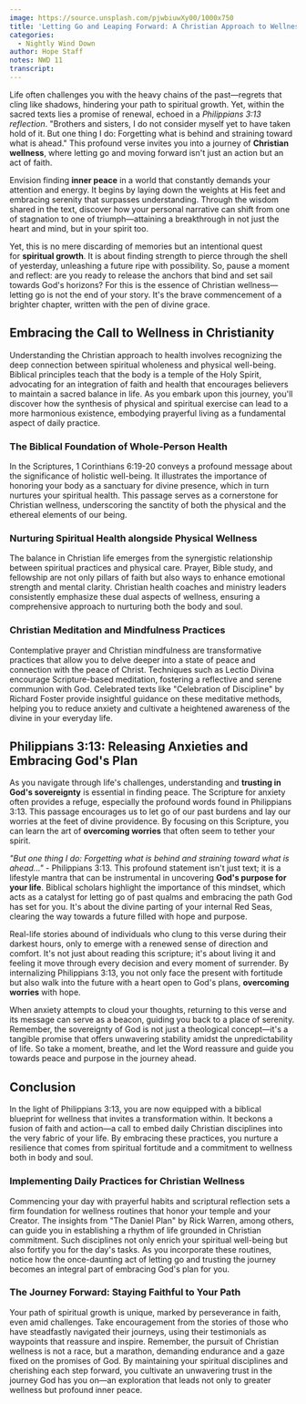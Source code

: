 ```yaml
---
image: https://source.unsplash.com/pjwbiuwXy00/1000x750
title: 'Letting Go and Leaping Forward: A Christian Approach to Wellness'
categories:
  - Nightly Wind Down
author: Hope Staff
notes: NWD 11
transcript:
---
```

Life often challenges you with the heavy chains of the past—regrets that cling like shadows, hindering your path to spiritual growth. Yet, within the sacred texts lies a promise of renewal, echoed in a&nbsp;*Philippians 3:13 reflection*. "Brothers and sisters, I do not consider myself yet to have taken hold of it. But one thing I do: Forgetting what is behind and straining toward what is ahead." This profound verse invites you into a journey of&nbsp;**Christian wellness**, where letting go and moving forward isn't just an action but an act of faith.

Envision finding&nbsp;**inner peace**&nbsp;in a world that constantly demands your attention and energy. It begins by laying down the weights at His feet and embracing serenity that surpasses understanding. Through the wisdom shared in the text, discover how your personal narrative can shift from one of stagnation to one of triumph—attaining a breakthrough in not just the heart and mind, but in your spirit too.

Yet, this is no mere discarding of memories but an intentional quest for&nbsp;**spiritual growth**. It is about finding strength to pierce through the shell of yesterday, unleashing a future ripe with possibility. So, pause a moment and reflect: are you ready to release the anchors that bind and set sail towards God's horizons? For this is the essence of Christian wellness—letting go is not the end of your story. It's the brave commencement of a brighter chapter, written with the pen of divine grace.

## **Embracing the Call to Wellness in Christianity**

Understanding the Christian approach to health involves recognizing the deep connection between spiritual wholeness and physical well-being. Biblical principles teach that the body is a temple of the Holy Spirit, advocating for an integration of faith and health that encourages believers to maintain a sacred balance in life. As you embark upon this journey, you'll discover how the synthesis of physical and spiritual exercise can lead to a more harmonious existence, embodying prayerful living as a fundamental aspect of daily practice.

### **The Biblical Foundation of Whole-Person Health**

In the Scriptures, 1 Corinthians 6:19-20 conveys a profound message about the significance of holistic well-being. It illustrates the importance of honoring your body as a sanctuary for divine presence, which in turn nurtures your spiritual health. This passage serves as a cornerstone for Christian wellness, underscoring the sanctity of both the physical and the ethereal elements of our being.

### **Nurturing Spiritual Health alongside Physical Wellness**

The balance in Christian life emerges from the synergistic relationship between spiritual practices and physical care. Prayer, Bible study, and fellowship are not only pillars of faith but also ways to enhance emotional strength and mental clarity. Christian health coaches and ministry leaders consistently emphasize these dual aspects of wellness, ensuring a comprehensive approach to nurturing both the body and soul.

### **Christian Meditation and Mindfulness Practices**

Contemplative prayer and Christian mindfulness are transformative practices that allow you to delve deeper into a state of peace and connection with the peace of Christ. Techniques such as Lectio Divina encourage Scripture-based meditation, fostering a reflective and serene communion with God. Celebrated texts like "Celebration of Discipline" by Richard Foster provide insightful guidance on these meditative methods, helping you to reduce anxiety and cultivate a heightened awareness of the divine in your everyday life.

## **Philippians 3:13: Releasing Anxieties and Embracing God's Plan**

As you navigate through life's challenges, understanding and&nbsp;**trusting in God's sovereignty**&nbsp;is essential in finding peace. The Scripture for anxiety often provides a refuge, especially the profound words found in Philippians 3:13. This passage encourages us to let go of our past burdens and lay our worries at the feet of divine providence. By focusing on this Scripture, you can learn the art of&nbsp;**overcoming worries**&nbsp;that often seem to tether your spirit.

*"But one thing I do: Forgetting what is behind and straining toward what is ahead..."*&nbsp;- Philippians 3:13. This profound statement isn't just text; it is a lifestyle mantra that can be instrumental in uncovering&nbsp;**God's purpose for your life**. Biblical scholars highlight the importance of this mindset, which acts as a catalyst for letting go of past qualms and embracing the path God has set for you. It's about the divine parting of your internal Red Seas, clearing the way towards a future filled with hope and purpose.

Real-life stories abound of individuals who clung to this verse during their darkest hours, only to emerge with a renewed sense of direction and comfort. It's not just about reading this scripture; it's about living it and feeling it move through every decision and every moment of surrender. By internalizing Philippians 3:13, you not only face the present with fortitude but also walk into the future with a heart open to God's plans,&nbsp;**overcoming worries**&nbsp;with hope.

When anxiety attempts to cloud your thoughts, returning to this verse and its message can serve as a beacon, guiding you back to a place of serenity. Remember, the sovereignty of God is not just a theological concept—it's a tangible promise that offers unwavering stability amidst the unpredictability of life. So take a moment, breathe, and let the Word reassure and guide you towards peace and purpose in the journey ahead.

## **Conclusion**

In the light of Philippians 3:13, you are now equipped with a biblical blueprint for wellness that invites a transformation within. It beckons a fusion of faith and action—a call to embed daily Christian disciplines into the very fabric of your life. By embracing these practices, you nurture a resilience that comes from spiritual fortitude and a commitment to wellness both in body and soul.

### **Implementing Daily Practices for Christian Wellness**

Commencing your day with prayerful habits and scriptural reflection sets a firm foundation for wellness routines that honor your temple and your Creator. The insights from "The Daniel Plan" by Rick Warren, among others, can guide you in establishing a rhythm of life grounded in Christian commitment. Such disciplines not only enrich your spiritual well-being but also fortify you for the day's tasks. As you incorporate these routines, notice how the once-daunting act of letting go and trusting the journey becomes an integral part of embracing God's plan for you.

### **The Journey Forward: Staying Faithful to Your Path**

Your path of spiritual growth is unique, marked by perseverance in faith, even amid challenges. Take encouragement from the stories of those who have steadfastly navigated their journeys, using their testimonials as waypoints that reassure and inspire. Remember, the pursuit of Christian wellness is not a race, but a marathon, demanding endurance and a gaze fixed on the promises of God. By maintaining your spiritual disciplines and cherishing each step forward, you cultivate an unwavering trust in the journey God has you on—an exploration that leads not only to greater wellness but profound inner peace.